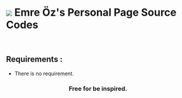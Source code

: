# ![](assets/favicon.jpeg) Emre Öz's Personal Page Source Codes
<br>

## Requirements :

- There is no requirement.
<h3 align='center'>Free for be inspired.</h3>
